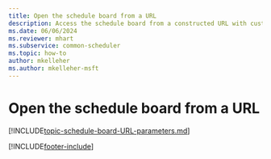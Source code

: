 ```yaml
---
title: Open the schedule board from a URL
description: Access the schedule board from a constructed URL with custom parameters.
ms.date: 06/06/2024
ms.reviewer: mhart
ms.subservice: common-scheduler
ms.topic: how-to
author: mkelleher
ms.author: mkelleher-msft
---
```


# Open the schedule board from a URL

[!INCLUDE[topic-schedule-board-URL-parameters.md](../shared/urs/schedule-board-URL-parameters.md)]

[!INCLUDE[footer-include](../includes/footer-banner.md)]